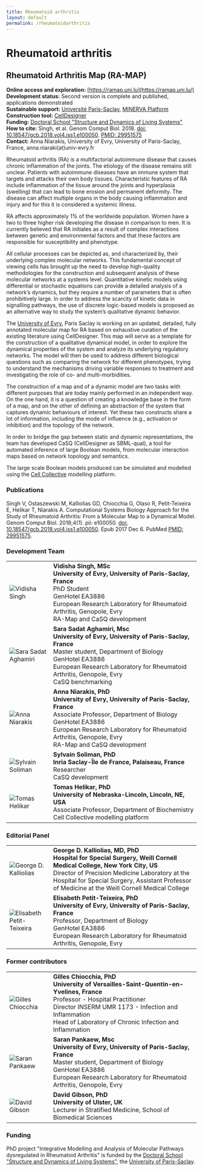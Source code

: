 ```yaml
---
title: Rheumatoid arthritis
layout: default
permalink: /rheumatoidarthritis
---
```



# Rheumatoid arthritis
## Rheumatoid Arthritis Map (RA-MAP)

**Online access and exploration:** [https://ramap.uni.lu](https://ramap.uni.lu/)  
**Development status:** Second version is complete and published, applications demonstrated  
**Sustainable support:** [Université Paris-Saclay](https://www.universite-paris-saclay.fr/en), [MINERVA Platform](https://minerva.pages.uni.lu/)  
**Construction tool:** [CellDesigner](https://www.celldesigner.org/)  
**Funding:** [Doctoral School "Structure and Dynamics of Living Systems"](https://www.universite-paris-saclay.fr/en/node/7231#l-ecole-doctorale)  
**How to cite:** Singh, et al. Genom Comput Biol. 2018. [doi: 10.18547/gcb.2018.vol4.iss1.e100050](https://doi.org/10.18547/gcb.2018.vol4.iss1.e100050). [PMID: 29951575](https://www.ncbi.nlm.nih.gov/pubmed/29951575)  
**Contact:** Anna Niarakis, University of Evry, University of Paris-Saclay, France, anna.niaraki(at)univ-evry.fr  

Rheumatoid arthritis (RA) is a multifactorial autoimmune disease that causes chronic inflammation of the joints. The etiology of the disease remains still unclear. Patients with autoimmune diseases have an immune system that targets and attacks their own body tissues. Characteristic features of RA include inflammation of the tissue around the joints and hyperplasia (swelling) that can lead to bone erosion and permanent deformity. The disease can affect multiple organs in the body causing inflammation and injury and for this it is considered a systemic illness.

RA affects approximately 1% of the worldwide population. Women have a two to three higher risk developing the disease in comparison to men. It is currently believed that RA initiates as a result of complex interactions between genetic and environmental factors and that these factors are responsible for susceptibility and phenotype.

All cellular processes can be depicted as, and characterized by, their underlying complex molecular networks. This fundamental concept of viewing cells has brought up the need to develop high-quality methodologies for the construction and subsequent analysis of these molecular networks at a systems level. Quantitative kinetic models using differential or stochastic equations can provide a detailed analysis of a network’s dynamics, but they require a number of parameters that is often prohibitively large. In order to address the scarcity of kinetic data in signalling pathways, the use of discrete logic-based models is proposed as an alternative way to study the system’s qualitative dynamic behavior.

The [University of Evry](http://www.univ-evry.fr/en/), Paris Saclay is working on an updated, detailed, fully annotated molecular map for RA based on exhaustive curation of the existing literature using CellDesigner. This map will serve as a template for the construction of a qualitative dynamical model, in order to explore the dynamical properties of the system and analyze its underlying regulatory networks. The model will then be used to address different biological questions such as comparing the network for different phenotypes, trying to understand the mechanisms driving variable responses to treatment and investigating the role of co- and multi-morbidities.

The construction of a map and of a dynamic model are two tasks with different purposes that are today mainly performed in an independent way. On the one hand, it is a question of creating a knowledge base in the form of a map, and on the other of defining an abstraction of the system that captures dynamic behaviours of interest. Yet these two constructs share a lot of information, including the mode of influence (e.g., activation or inhibition) and the topology of the network.

In order to bridge the gap between static and dynamic representations, the team has developed CaSQ (CellDesigner as SBML-qual), a tool for automated inference of large Boolean models, from molecular interaction maps based on network topology and semantics.

The large scale Boolean models produced can be simulated and modelled using the [Cell Collective](https://cellcollective.org/) modelling platform.   

### Publications

Singh V, Ostaszewski M, Kalliolias GD, Chiocchia G, Olaso R, Petit-Teixeira E, Helikar T, Niarakis A. Computational Systems Biology Approach for the Study of Rheumatoid Arthritis: From a Molecular Map to a Dynamical Model. Genom Comput Biol. 2018;4(1). pii: e100050. [doi: 10.18547/gcb.2018.vol4.iss1.e100050](https://doi.org/10.18547/gcb.2018.vol4.iss1.e100050). Epub 2017 Dec 6. PubMed [PMID: 29951575](https://www.ncbi.nlm.nih.gov/pubmed/29951575). 

### Development Team

<table>
<tr>
<td style="width: 100px;"><img src="../images/team/VidishaSingh.jpg" alt="Vidisha Singh" /></td>
<td><strong>Vidisha Singh, MSc</strong><br />
<strong>University of Evry, University of Paris-Saclay, France</strong><br />PhD Student
<br />GenHotel EA3886
<br />European Research Laboratory for Rheumatoid Arthritis, Genopole, Evry
<br />RA-Map and CaSQ development</td>
</tr>
<tr>
<td><img src="../images/team/SaraSadatAghamiri.jpg" alt="Sara Sadat Aghamiri" /></td>
<td><strong>Sara Sadat Aghamiri, Msc</strong><br />
<strong>University of Evry, University of Paris-Saclay, France</strong><br />Master student, Department of Biology
<br />GenHotel EA3886
<br />European Research Laboratory for Rheumatoid Arthritis, Genopole, Evry 
<br />CaSQ benchmarking</td>
</tr>
<tr>
<td><img src="../images/team/AnnaNiarakis.jpg" alt="Anna Niarakis" /></td>
<td><strong>Anna Niarakis, PhD</strong><br />
<strong>University of Evry, University of Paris-Saclay, France</strong><br />Associate Professor, Department of Biology
<br />GenHotel EA3886
<br />European Research Laboratory for Rheumatoid Arthritis, Genopole, Evry 
<br />RA-Map and CaSQ development</td>
</tr>
<tr>
<td><img src="../images/team/SylvainSoliman.jpg" alt="Sylvain Soliman" /></td>
<td><strong>Sylvain Soliman, PhD</strong><br />
<strong>Inria Saclay-Île de France, Palaiseau, France</strong><br />Researcher
<br />CaSQ development</td>
</tr>
<tr>
<td><img src="../images/team/TomasHelikar.jpg" alt="Tomas Helikar" /></td>
<td><strong>Tomas Helikar, PhD</strong><br />
<strong>University of Nebraska-Lincoln, Lincoln, NE, USA</strong><br />Associate Professor, Department of Biochemistry
<br />Cell Collective modelling platform</td>
</tr>
</table>

### Editorial Panel

<table>
<tr>
<td style="width: 100px;"><img src="../images/team/GeorgeKalliolias.jpg" alt="George D. Kalliolias" /></td>
<td><strong>George D. Kalliolias, MD, PhD</strong><br />
<strong>Hospital for Special Surgery, Weill Cornell Medical College, New York City, US</strong><br />
Director of Precision Medicine Laboratory at the Hospital for Special Surgery, Assistant Professor of Medicine at the Weill Cornell Medical College</td>
</tr>
<tr>
<td><img src="../images/team/ElisabethPetitTeixeira.jpg" alt="Elisabeth Petit-Teixeira" /></td>
<td><strong>Elisabeth Petit-Teixeira, PhD</strong><br />
<strong>University of Evry, University of Paris-Saclay, France</strong><br />Professor, Department of Biology
<br />GenHotel EA3886
<br />European Research Laboratory for Rheumatoid Arthritis, Genopole, Evry</td>
</tr>
</table>
  
### Former contributors

<table>
<tr>
<td><img src="../images/team/GillesChiocchia.jpg" alt="Gilles Chiocchia" /></td>
<td><strong>Gilles Chiocchia, PhD</strong><br />
<strong>University of Versailles-Saint-Quentin-en-Yvelines, France</strong><br />
Professor - Hospital Practitioner <br />
Director INSERM UMR 1173 - Infection and Inflammation <br />
Head of Laboratory of Chronic Infection and Inflammation</td>
</tr>
<tr>
<td><img src="../images/team/SaranPankaew.jpg" alt="Saran Pankaew" /></td>
<td><strong>Saran Pankaew, Msc</strong><br />
<strong>University of Evry, University of Paris-Saclay, France</strong><br />Master student, Department of Biology
<br />GenHotel EA3886
<br />European Research Laboratory for Rheumatoid Arthritis, Genopole, Evry</td>
</tr>
<tr>
<td style="width: 100px;"><img src="../images/team/DavidGibson.jpg" alt="David Gibson" /></td>
<td><strong>David Gibson, PhD</strong><br />
<strong>University of Ulster, UK</strong><br />Lecturer in Stratified Medicine, School of Biomedical Sciences</td>
</tr>
</table>
  
### Funding

PhD project "Integrative Modelling and Analysis of Molecular Pathways dysregulated in Rheumatoid Arthritis" is funded by the <a href="https://www.universite-paris-saclay.fr/en/node/7231#l-ecole-doctorale" target="_blank">Doctoral School "Structure and Dynamics of Living Systems"</a>, the <a href="https://www.universite-paris-saclay.fr/en" target="_blank">University of Paris-Saclay</a>.
